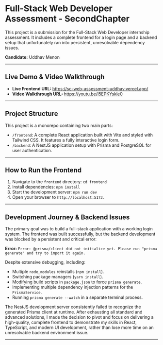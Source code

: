 # Full-Stack Web Developer Assessment - SecondChapter

This project is a submission for the Full-Stack Web Developer internship assessment. It includes a complete frontend for a login page and a backend setup that unfortunately ran into persistent, unresolvable dependency issues.

**Candidate:** Uddhav Menon

---

## Live Demo & Video Walkthrough

* **Live Frontend URL:** https://sc-web-assessment-uddhav.vercel.app/
* **Video Walkthrough URL:** https://youtu.be/I5EPKYskle0

---

## Project Structure

This project is a monorepo containing two main parts:

* `/frontend`: A complete React application built with Vite and styled with Tailwind CSS. It features a fully interactive login form.
* `/backend`: A NestJS application setup with Prisma and PostgreSQL for user authentication.

---

## How to Run the Frontend

1.  Navigate to the `frontend` directory: `cd frontend`
2.  Install dependencies: `npm install`
3.  Start the development server: `npm run dev`
4.  Open your browser to `http://localhost:5173`.

---

## Development Journey & Backend Issues

The primary goal was to build a full-stack application with a working login system. The frontend was built successfully, but the backend development was blocked by a persistent and critical error:

**Error:** `Error: @prisma/client did not initialize yet. Please run "prisma generate" and try to import it again.`

Despite extensive debugging, including:
* Multiple `node_modules` reinstalls (`npm install`).
* Switching package managers (`yarn install`).
* Modifying build scripts in `package.json` to force `prisma generate`.
* Implementing multiple dependency injection patterns for the `PrismaService`.
* Running `prisma generate --watch` in a separate terminal process.

The NestJS development server consistently failed to recognize the generated Prisma client at runtime. After exhausting all standard and advanced solutions, I made the decision to pivot and focus on delivering a high-quality, complete frontend to demonstrate my skills in React, TypeScript, and modern UI development, rather than lose more time on an unresolvable backend environment issue.

---
